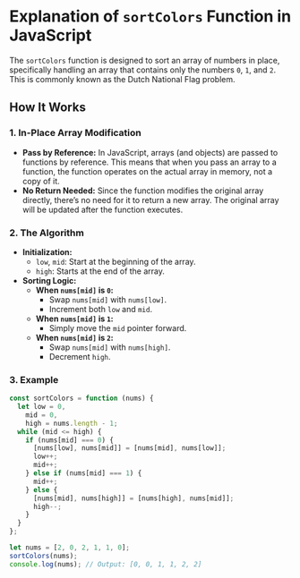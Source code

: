 # Explanation of `sortColors` Function in JavaScript

The `sortColors` function is designed to sort an array of numbers in place, specifically handling an array that contains only the numbers `0`, `1`, and `2`. This is commonly known as the Dutch National Flag problem.


## How It Works

### 1. **In-Place Array Modification**
   - **Pass by Reference:** In JavaScript, arrays (and objects) are passed to functions by reference. This means that when you pass an array to a function, the function operates on the actual array in memory, not a copy of it.
   - **No Return Needed:** Since the function modifies the original array directly, there’s no need for it to return a new array. The original array will be updated after the function executes.

### 2. **The Algorithm**
   - **Initialization:**
     - `low`, `mid`: Start at the beginning of the array.
     - `high`: Starts at the end of the array.
   - **Sorting Logic:**
     - **When `nums[mid]` is `0`:**
       - Swap `nums[mid]` with `nums[low]`.
       - Increment both `low` and `mid`.
     - **When `nums[mid]` is `1`:**
       - Simply move the `mid` pointer forward.
     - **When `nums[mid]` is `2`:**
       - Swap `nums[mid]` with `nums[high]`.
       - Decrement `high`.

### 3. **Example**

```javascript
const sortColors = function (nums) {
  let low = 0,
    mid = 0,
    high = nums.length - 1;
  while (mid <= high) {
    if (nums[mid] === 0) {
      [nums[low], nums[mid]] = [nums[mid], nums[low]];
      low++;
      mid++;
    } else if (nums[mid] === 1) {
      mid++;
    } else {
      [nums[mid], nums[high]] = [nums[high], nums[mid]];
      high--;
    }
  }
};

let nums = [2, 0, 2, 1, 1, 0];
sortColors(nums);
console.log(nums); // Output: [0, 0, 1, 1, 2, 2]
